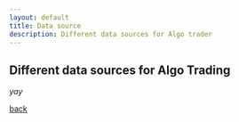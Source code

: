 ```yaml
---
layout: default
title: Data source
description: Different data sources for Algo trader
---
```


## Different data sources for Algo Trading


_yay_

[back](./)
